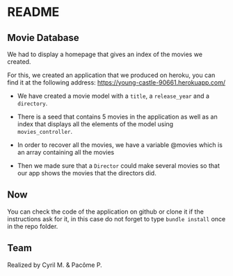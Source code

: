 # README

## Movie Database

We had to display a homepage that gives an index of the movies we created. <br/>

For this, we created an application that we produced on heroku, you can find it at the following address: https://young-castle-90661.herokuapp.com/ <br/>

* We have created a movie model with a ```title```, a ```release_year``` and a ```directory```.

* There is a seed that contains 5 movies in the application as well as an index that displays all the elements of the model using ```movies_controller```.

* In order to recover all the movies, we have a variable @movies which is an array containing all the movies

* Then we made sure that a ```Director``` could make several movies so that our app shows the movies that the directors did.

## Now 

You can check the code of the application on github or clone it if the instructions ask for it, in this case do not forget to type ```bundle install``` once in the repo folder.

## Team 

Realized by Cyril M. & Pacôme P.